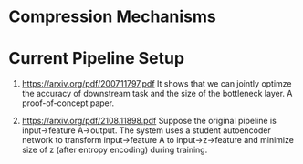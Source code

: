 # Compression Mechanisms

# Current Pipeline Setup
1. https://arxiv.org/pdf/2007.11797.pdf It shows that we can jointly optimze the accuracy of downstream task and the size of the bottleneck layer. A proof-of-concept paper.

2. https://arxiv.org/pdf/2108.11898.pdf Suppose the original pipeline is input->feature A->output. The system uses a student autoencoder network to transform input->feature A to input->z->feature and minimize size of z (after entropy encoding) during training.
